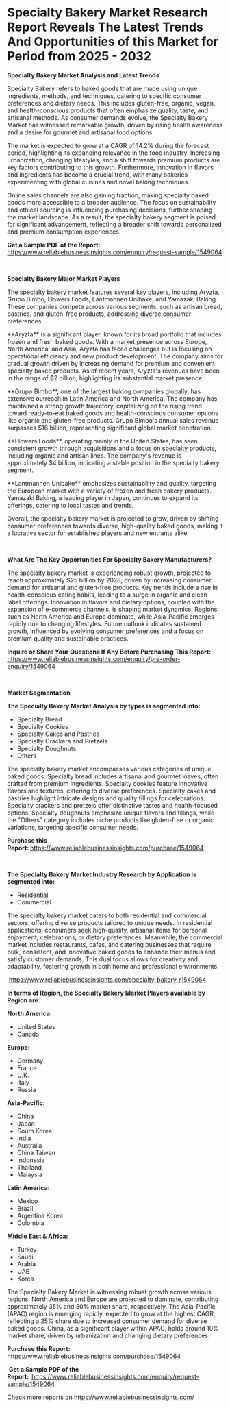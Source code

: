 <p><h1>Specialty Bakery Market Research Report Reveals The Latest Trends And Opportunities of this Market for Period from 2025 - 2032</h1></p><p><strong>Specialty Bakery Market Analysis and Latest Trends</strong></p>
<p><p>Specialty Bakery refers to baked goods that are made using unique ingredients, methods, and techniques, catering to specific consumer preferences and dietary needs. This includes gluten-free, organic, vegan, and health-conscious products that often emphasize quality, taste, and artisanal methods. As consumer demands evolve, the Specialty Bakery Market has witnessed remarkable growth, driven by rising health awareness and a desire for gourmet and artisanal food options.</p><p>The market is expected to grow at a CAGR of 14.2% during the forecast period, highlighting its expanding relevance in the food industry. Increasing urbanization, changing lifestyles, and a shift towards premium products are key factors contributing to this growth. Furthermore, innovation in flavors and ingredients has become a crucial trend, with many bakeries experimenting with global cuisines and novel baking techniques. </p><p>Online sales channels are also gaining traction, making specialty baked goods more accessible to a broader audience. The focus on sustainability and ethical sourcing is influencing purchasing decisions, further shaping the market landscape. As a result, the specialty bakery segment is poised for significant advancement, reflecting a broader shift towards personalized and premium consumption experiences.</p></p>
<p><strong>Get a Sample PDF of the Report:&nbsp;</strong> <a href="https://www.reliablebusinessinsights.com/enquiry/request-sample/1549064?utm_campaign=3076&utm_medium=2&utm_source=Github&utm_content=ia&utm_term=07042025&utm_id=specialty-bakery">https://www.reliablebusinessinsights.com/enquiry/request-sample/1549064</a></p>
<p>&nbsp;</p>
<p><strong>Specialty Bakery Major Market Players</strong></p>
<p><p>The specialty bakery market features several key players, including Aryzta, Grupo Bimbo, Flowers Foods, Lantmannen Unibake, and Yamazaki Baking. These companies compete across various segments, such as artisan bread, pastries, and gluten-free products, addressing diverse consumer preferences.</p><p>**Aryzta** is a significant player, known for its broad portfolio that includes frozen and fresh baked goods. With a market presence across Europe, North America, and Asia, Aryzta has faced challenges but is focusing on operational efficiency and new product development. The company aims for gradual growth driven by increasing demand for premium and convenient specialty baked products. As of recent years, Aryzta's revenues have been in the range of $2 billion, highlighting its substantial market presence.</p><p>**Grupo Bimbo**, one of the largest baking companies globally, has extensive outreach in Latin America and North America. The company has maintained a strong growth trajectory, capitalizing on the rising trend toward ready-to-eat baked goods and health-conscious consumer options like organic and gluten-free products. Grupo Bimbo's annual sales revenue surpasses $16 billion, representing significant global market penetration.</p><p>**Flowers Foods**, operating mainly in the United States, has seen consistent growth through acquisitions and a focus on specialty products, including organic and artisan lines. The company's revenue is approximately $4 billion, indicating a stable position in the specialty bakery segment.</p><p>**Lantmannen Unibake** emphasizes sustainability and quality, targeting the European market with a variety of frozen and fresh bakery products. Yamazaki Baking, a leading player in Japan, continues to expand its offerings, catering to local tastes and trends.</p><p>Overall, the specialty bakery market is projected to grow, driven by shifting consumer preferences towards diverse, high-quality baked goods, making it a lucrative sector for established players and new entrants alike.</p></p>
<p>&nbsp;</p>
<p><strong>What Are The Key Opportunities For Specialty Bakery Manufacturers?</strong></p>
<p><p>The specialty bakery market is experiencing robust growth, projected to reach approximately $25 billion by 2028, driven by increasing consumer demand for artisanal and gluten-free products. Key trends include a rise in health-conscious eating habits, leading to a surge in organic and clean-label offerings. Innovation in flavors and dietary options, coupled with the expansion of e-commerce channels, is shaping market dynamics. Regions such as North America and Europe dominate, while Asia-Pacific emerges rapidly due to changing lifestyles. Future outlook indicates sustained growth, influenced by evolving consumer preferences and a focus on premium quality and sustainable practices.</p></p>
<p><strong>Inquire or Share Your Questions If Any Before Purchasing This Report:</strong> <a href="https://www.reliablebusinessinsights.com/enquiry/pre-order-enquiry/1549064?utm_campaign=3076&utm_medium=2&utm_source=Github&utm_content=ia&utm_term=07042025&utm_id=specialty-bakery">https://www.reliablebusinessinsights.com/enquiry/pre-order-enquiry/1549064</a></p>
<p>&nbsp;</p>
<p><strong>Market Segmentation</strong></p>
<p><strong>The Specialty Bakery Market Analysis by types is segmented into:</strong></p>
<p><ul><li>Specialty Bread</li><li>Specialty Cookies</li><li>Specialty Cakes and Pastries</li><li>Specialty Crackers and Pretzels</li><li>Specialty Doughnuts</li><li>Others</li></ul></p>
<p><p>The specialty bakery market encompasses various categories of unique baked goods. Specialty bread includes artisanal and gourmet loaves, often crafted from premium ingredients. Specialty cookies feature innovative flavors and textures, catering to diverse preferences. Specialty cakes and pastries highlight intricate designs and quality fillings for celebrations. Specialty crackers and pretzels offer distinctive tastes and health-focused options. Specialty doughnuts emphasize unique flavors and fillings, while the "Others" category includes niche products like gluten-free or organic variations, targeting specific consumer needs.</p></p>
<p><strong>Purchase this Report:&nbsp;</strong><a href="https://www.reliablebusinessinsights.com/purchase/1549064?utm_campaign=3076&utm_medium=2&utm_source=Github&utm_content=ia&utm_term=07042025&utm_id=specialty-bakery">https://www.reliablebusinessinsights.com/purchase/1549064</a></p>
<p>&nbsp;</p>
<p><strong>The Specialty Bakery Market Industry Research by Application is segmented into:</strong></p>
<p><ul><li>Residential</li><li>Commercial</li></ul></p>
<p><p>The specialty bakery market caters to both residential and commercial sectors, offering diverse products tailored to unique needs. In residential applications, consumers seek high-quality, artisanal items for personal enjoyment, celebrations, or dietary preferences. Meanwhile, the commercial market includes restaurants, cafes, and catering businesses that require bulk, consistent, and innovative baked goods to enhance their menus and satisfy customer demands. This dual focus allows for creativity and adaptability, fostering growth in both home and professional environments.</p></p>
<p><a href="https://www.reliablebusinessinsights.com/specialty-bakery-r1549064?utm_campaign=3076&utm_medium=2&utm_source=Github&utm_content=ia&utm_term=07042025&utm_id=specialty-bakery">&nbsp;https://www.reliablebusinessinsights.com/specialty-bakery-r1549064</a></p>
<p><strong>In terms of Region, the Specialty Bakery Market Players available by Region are:</strong></p>
<p>
    <p> <strong> North America: </strong>
        <ul>
            <li>United States</li>
            <li>Canada</li>
        </ul>
        </p> 
    <p> <strong> Europe: </strong>
        <ul>
            <li>Germany</li>
            <li>France</li>
            <li>U.K.</li>
            <li>Italy</li>
            <li>Russia</li>
        </ul>
        </p> 
    <p> <strong> Asia-Pacific: </strong>
        <ul>
            <li>China</li>
            <li>Japan</li>
            <li>South Korea</li>
            <li>India</li>
            <li>Australia</li>
            <li>China Taiwan</li>
            <li>Indonesia</li>
            <li>Thailand</li>
            <li>Malaysia</li>
        </ul>
        </p> 
    <p> <strong> Latin America: </strong>
        <ul>
            <li>Mexico</li>
            <li>Brazil</li>
            <li>Argentina Korea</li>
            <li>Colombia</li>
        </ul>
        </p> 
    <p> <strong> Middle East & Africa: </strong>
        <ul>
            <li>Turkey</li>
            <li>Saudi</li>
            <li>Arabia</li>
            <li>UAE</li>
            <li>Korea</li>
        </ul>
    </p>
    </p>
<p><p>The Specialty Bakery Market is witnessing robust growth across various regions. North America and Europe are projected to dominate, contributing approximately 35% and 30% market share, respectively. The Asia-Pacific (APAC) region is emerging rapidly, expected to grow at the highest CAGR, reflecting a 25% share due to increased consumer demand for diverse baked goods. China, as a significant player within APAC, holds around 10% market share, driven by urbanization and changing dietary preferences.</p></p>
<p><strong>Purchase this Report: </strong><a href="https://www.reliablebusinessinsights.com/purchase/1549064?utm_campaign=3076&utm_medium=2&utm_source=Github&utm_content=ia&utm_term=07042025&utm_id=specialty-bakery">https://www.reliablebusinessinsights.com/purchase/1549064</a></p>
<p>&nbsp;<strong>Get a Sample PDF of the Report:&nbsp;&nbsp;</strong><a href="https://www.reliablebusinessinsights.com/enquiry/request-sample/1549064?utm_campaign=3076&utm_medium=2&utm_source=Github&utm_content=ia&utm_term=07042025&utm_id=specialty-bakery">https://www.reliablebusinessinsights.com/enquiry/request-sample/1549064</a></p>
<p><strong></strong></p>
<p>Check more reports on <a href="https://www.reliablebusinessinsights.com/?utm_campaign=3076&utm_medium=2&utm_source=Github&utm_content=ia&utm_term=07042025&utm_id=specialty-bakery">https://www.reliablebusinessinsights.com/</a></p>